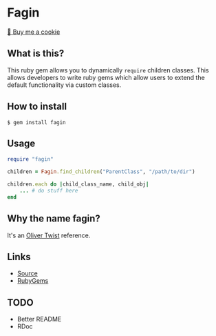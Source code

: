 # Fagin

<a href="https://www.buymeacoffee.com/mjwhitta">🍪 Buy me a cookie</a>

## What is this?

This ruby gem allows you to dynamically `require` children classes.
This allows developers to write ruby gems which allow users to extend
the default functionality via custom classes.

## How to install

```
$ gem install fagin
```

## Usage

```ruby
require "fagin"

children = Fagin.find_children("ParentClass", "/path/to/dir")

children.each do |child_class_name, child_obj|
    ... # do stuff here
end
```

## Why the name fagin?

It's an [Oliver Twist](https://en.wikipedia.org/wiki/Fagin) reference.

## Links

- [Source](https://gitlab.com/mjwhitta/fagin)
- [RubyGems](https://rubygems.org/gems/fagin)

## TODO

- Better README
- RDoc
